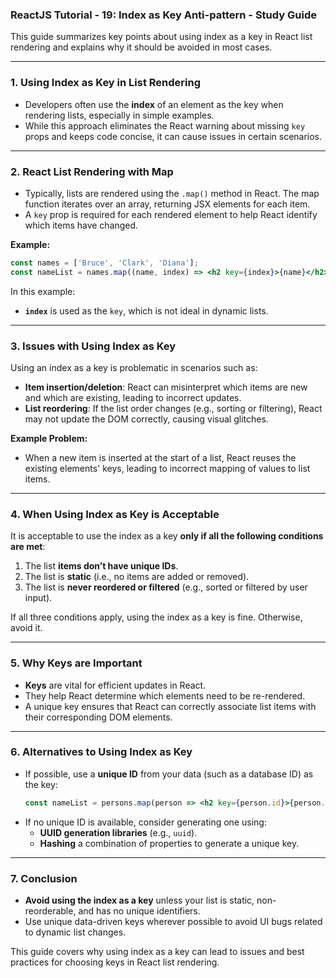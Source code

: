 ### **ReactJS Tutorial - 19: Index as Key Anti-pattern - Study Guide**

This guide summarizes key points about using index as a key in React list rendering and explains why it should be avoided in most cases.

---

### **1. Using Index as Key in List Rendering**
- Developers often use the **index** of an element as the key when rendering lists, especially in simple examples. 
- While this approach eliminates the React warning about missing `key` props and keeps code concise, it can cause issues in certain scenarios.

---

### **2. React List Rendering with Map**
- Typically, lists are rendered using the `.map()` method in React. The map function iterates over an array, returning JSX elements for each item.
- A `key` prop is required for each rendered element to help React identify which items have changed.

**Example:**
```jsx
const names = ['Bruce', 'Clark', 'Diana'];
const nameList = names.map((name, index) => <h2 key={index}>{name}</h2>);
```

In this example:
- **`index`** is used as the `key`, which is not ideal in dynamic lists.

---

### **3. Issues with Using Index as Key**
Using an index as a key is problematic in scenarios such as:
- **Item insertion/deletion**: React can misinterpret which items are new and which are existing, leading to incorrect updates.
- **List reordering**: If the list order changes (e.g., sorting or filtering), React may not update the DOM correctly, causing visual glitches.

**Example Problem:**
- When a new item is inserted at the start of a list, React reuses the existing elements' keys, leading to incorrect mapping of values to list items.

---

### **4. When Using Index as Key is Acceptable**
It is acceptable to use the index as a key **only if all the following conditions are met**:
1. The list **items don’t have unique IDs**.
2. The list is **static** (i.e., no items are added or removed).
3. The list is **never reordered or filtered** (e.g., sorted or filtered by user input).

If all three conditions apply, using the index as a key is fine. Otherwise, avoid it.

---

### **5. Why Keys are Important**
- **Keys** are vital for efficient updates in React.
- They help React determine which elements need to be re-rendered.
- A unique key ensures that React can correctly associate list items with their corresponding DOM elements.

---

### **6. Alternatives to Using Index as Key**
- If possible, use a **unique ID** from your data (such as a database ID) as the key:
  ```jsx
  const nameList = persons.map(person => <h2 key={person.id}>{person.name}</h2>);
  ```
- If no unique ID is available, consider generating one using:
  - **UUID generation libraries** (e.g., `uuid`).
  - **Hashing** a combination of properties to generate a unique key.

---

### **7. Conclusion**
- **Avoid using the index as a key** unless your list is static, non-reorderable, and has no unique identifiers.
- Use unique data-driven keys wherever possible to avoid UI bugs related to dynamic list changes.

This guide covers why using index as a key can lead to issues and best practices for choosing keys in React list rendering.
